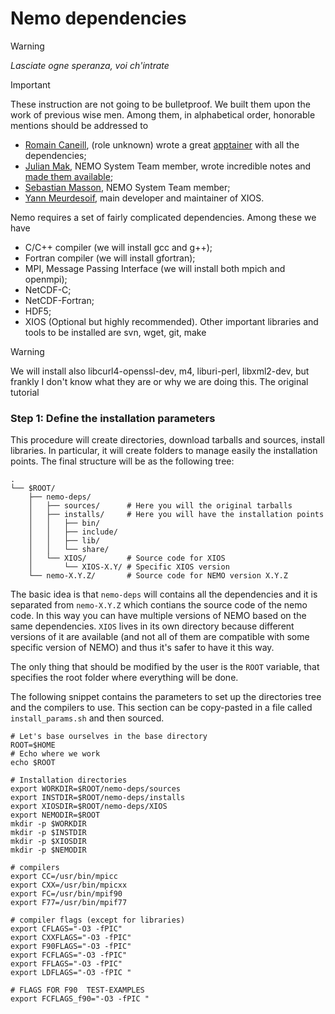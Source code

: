 # Nemo dependencies
> [!WARNING]
> *Lasciate ogne speranza, voi ch'intrate*

> [!IMPORTANT]
> These instruction are not going to be bulletproof. We built them upon the work of previous wise men. Among them, in alphabetical order, honorable mentions should be addressed to 
> * [Romain Caneill](https://romaincaneill.fr), (role unknown) wrote a great [apptainer](https://github.com/rcaneill/xnemogcm_test_data) with all the dependencies;
> * [Julian Mak](https://julianmak.github.io), NEMO System Team member, wrote incredible notes and [made them available](https://nemo-related.readthedocs.io/en/latest/index.html);
> * [Sebastian Masson](https://forge.nemo-ocean.eu/users/smasson/snippets), NEMO System Team member;
> * [Yann Meurdesoif](chapters/Install_dependencies.md), main developer and maintainer of XIOS.


Nemo requires a set of fairly complicated dependencies. Among these we have 
* C/C++ compiler (we will install gcc and g++);
* Fortran compiler (we will install gfortran);
* MPI, Message Passing Interface (we will install both mpich and openmpi);
* NetCDF-C;
* NetCDF-Fortran;
* HDF5;
* XIOS (Optional but highly recommended).
Other important libraries and tools to be installed are svn, wget, git, make 

> [!WARNING]
> We will install also libcurl4-openssl-dev, m4, liburi-perl, libxml2-dev, but frankly I don't know what they are or why we are doing this. The original tutorial 

### Step 1: Define the installation parameters
This procedure will create directories, download tarballs and sources, install libraries. In particular, it will create folders to manage easily the installation points. The final structure will be as the following tree:
```
.
└── $ROOT/
    ├── nemo-deps/
    │   ├── sources/      # Here you will the original tarballs
    │   ├── installs/     # Here you will have the installation points
    │   │   ├── bin/
    │   │   ├── include/
    │   │   ├── lib/
    │   │   └── share/
    │   └── XIOS/         # Source code for XIOS
    │       └── XIOS-X.Y/ # Specific XIOS version  
    └── nemo-X.Y.Z/       # Source code for NEMO version X.Y.Z
```
The basic idea is that `nemo-deps` will contains all the dependencies and it is separated from `nemo-X.Y.Z` which contians the source code of the nemo code. In this way you can have multiple versions of NEMO based on the same dependencies. `XIOS` lives in its own directory because different versions of it are available (and not all of them are compatible with some specific version of NEMO) and thus it's safer to have it this way. 

The only thing that should be modified by the user is the `ROOT` variable, that specifies the root folder where everything will be done. 

The following snippet contains the parameters to set up the directories tree and the compilers to use. This section can be copy-pasted in a file called `install_params.sh` and then sourced. 
```shell
# Let's base ourselves in the base directory
ROOT=$HOME
# Echo where we work
echo $ROOT

# Installation directories
export WORKDIR=$ROOT/nemo-deps/sources
export INSTDIR=$ROOT/nemo-deps/installs
export XIOSDIR=$ROOT/nemo-deps/XIOS
export NEMODIR=$ROOT
mkdir -p $WORKDIR
mkdir -p $INSTDIR
mkdir -p $XIOSDIR
mkdir -p $NEMODIR

# compilers
export CC=/usr/bin/mpicc
export CXX=/usr/bin/mpicxx
export FC=/usr/bin/mpif90
export F77=/usr/bin/mpif77

# compiler flags (except for libraries)
export CFLAGS="-O3 -fPIC"
export CXXFLAGS="-O3 -fPIC"
export F90FLAGS="-O3 -fPIC"
export FCFLAGS="-O3 -fPIC"
export FFLAGS="-O3 -fPIC"
export LDFLAGS="-O3 -fPIC "

# FLAGS FOR F90  TEST-EXAMPLES
export FCFLAGS_f90="-O3 -fPIC "
```




